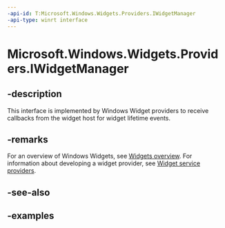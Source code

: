 ```yaml
---
-api-id: T:Microsoft.Windows.Widgets.Providers.IWidgetManager
-api-type: winrt interface
---
```


# Microsoft.Windows.Widgets.Providers.IWidgetManager

<!--
public interface IWidgetManager
-->


## -description

This interface is implemented by Windows Widget providers to receive callbacks from the widget host for widget lifetime events.

## -remarks

For an overview of Windows Widgets, see [Widgets overview](windows/apps/design/widgets/). For information about developing a widget provider, see [Widget service providers](/windows/apps/develop/widgets/widget-service-providers).

## -see-also

## -examples


